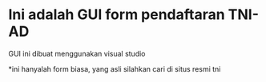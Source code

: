 Ini adalah GUI form pendaftaran TNI-AD
==
GUI ini dibuat menggunakan visual studio

*ini hanyalah form biasa, yang asli silahkan cari di situs resmi tni
